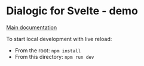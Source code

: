 # Dialogic for Svelte - demo

[Main documentation](../../README.md)

To start local development with live reload:

* From the root: `npm install`
* From this directory: `npm run dev`
